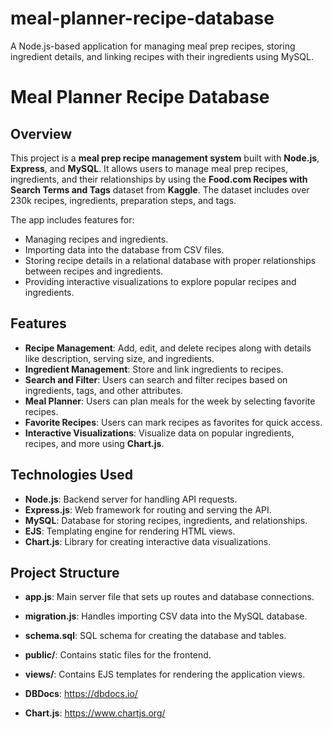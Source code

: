 # meal-planner-recipe-database
A Node.js-based application for managing meal prep recipes, storing ingredient details, and linking recipes with their ingredients using MySQL.


# Meal Planner Recipe Database

## Overview
This project is a **meal prep recipe management system** built with **Node.js**, **Express**, and **MySQL**. It allows users to manage meal prep recipes, ingredients, and their relationships by using the **Food.com Recipes with Search Terms and Tags** dataset from **Kaggle**. The dataset includes over 230k recipes, ingredients, preparation steps, and tags.

The app includes features for:
- Managing recipes and ingredients.
- Importing data into the database from CSV files.
- Storing recipe details in a relational database with proper relationships between recipes and ingredients.
- Providing interactive visualizations to explore popular recipes and ingredients.

## Features
- **Recipe Management**: Add, edit, and delete recipes along with details like description, serving size, and ingredients.
- **Ingredient Management**: Store and link ingredients to recipes.
- **Search and Filter**: Users can search and filter recipes based on ingredients, tags, and other attributes.
- **Meal Planner**: Users can plan meals for the week by selecting favorite recipes.
- **Favorite Recipes**: Users can mark recipes as favorites for quick access.
- **Interactive Visualizations**: Visualize data on popular ingredients, recipes, and more using **Chart.js**.

## Technologies Used
- **Node.js**: Backend server for handling API requests.
- **Express.js**: Web framework for routing and serving the API.
- **MySQL**: Database for storing recipes, ingredients, and relationships.
- **EJS**: Templating engine for rendering HTML views.
- **Chart.js**: Library for creating interactive data visualizations.

## Project Structure
- **app.js**: Main server file that sets up routes and database connections.
- **migration.js**: Handles importing CSV data into the MySQL database.
- **schema.sql**: SQL schema for creating the database and tables.
- **public/**: Contains static files for the frontend.
- **views/**: Contains EJS templates for rendering the application views.

- **DBDocs**: https://dbdocs.io/
- **Chart.js**: https://www.chartjs.org/
